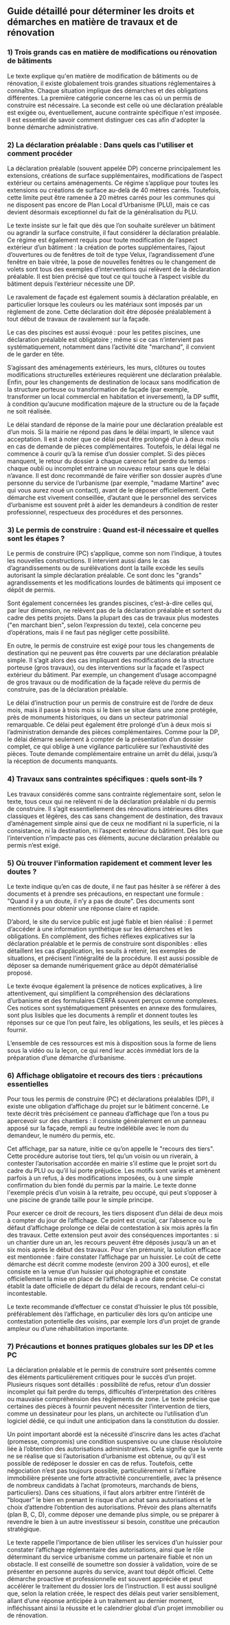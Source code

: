 ## Guide détaillé pour déterminer les droits et démarches en matière de travaux et de rénovation

### 1) Trois grands cas en matière de modifications ou rénovation de bâtiments

Le texte explique qu'en matière de modification de bâtiments ou de rénovation, il existe globalement trois grandes situations réglementaires à connaître. Chaque situation implique des démarches et des obligations différentes. La première catégorie concerne les cas où un permis de construire est nécessaire. La seconde est celle où une déclaration préalable est exigée ou, éventuellement, aucune contrainte spécifique n'est imposée. Il est essentiel de savoir comment distinguer ces cas afin d'adopter la bonne démarche administrative.

### 2) La déclaration préalable : Dans quels cas l'utiliser et comment procéder

La déclaration préalable (souvent appelée DP) concerne principalement les extensions, créations de surface supplémentaires, modifications de l’aspect extérieur ou certains aménagements. Ce régime s’applique pour toutes les extensions ou créations de surface au-delà de 40 mètres carrés. Toutefois, cette limite peut être ramenée à 20 mètres carrés pour les communes qui ne disposent pas encore de Plan Local d’Urbanisme (PLU), mais ce cas devient désormais exceptionnel du fait de la généralisation du PLU.

Le texte insiste sur le fait que dès que l’on souhaite surélever un bâtiment ou agrandir la surface construite, il faut considérer la déclaration préalable. Ce régime est également requis pour toute modification de l’aspect extérieur d’un bâtiment : la création de portes supplémentaires, l’ajout d’ouvertures ou de fenêtres de toit de type Velux, l’agrandissement d’une fenêtre en baie vitrée, la pose de nouvelles fenêtres ou le changement de volets sont tous des exemples d’interventions qui relèvent de la déclaration préalable. Il est bien précisé que tout ce qui touche à l’aspect visible du bâtiment depuis l’extérieur nécessite une DP.

Le ravalement de façade est également soumis à déclaration préalable, en particulier lorsque les couleurs ou les matériaux sont imposés par un règlement de zone. Cette déclaration doit être déposée préalablement à tout début de travaux de ravalement sur la façade.

Le cas des piscines est aussi évoqué : pour les petites piscines, une déclaration préalable est obligatoire ; même si ce cas n’intervient pas systématiquement, notamment dans l’activité dite "marchand", il convient de le garder en tête.

S’agissant des aménagements extérieurs, les murs, clôtures ou toutes modifications structurelles extérieures requièrent une déclaration préalable. Enfin, pour les changements de destination de locaux sans modification de la structure porteuse ou transformation de façade (par exemple, transformer un local commercial en habitation et inversement), la DP suffit, à condition qu’aucune modification majeure de la structure ou de la façade ne soit réalisée.

Le délai standard de réponse de la mairie pour une déclaration préalable est d’un mois. Si la mairie ne répond pas dans le délai imparti, le silence vaut acceptation. Il est à noter que ce délai peut être prolongé d’un à deux mois en cas de demande de pièces complémentaires. Toutefois, le délai légal ne commence à courir qu’à la remise d’un dossier complet. Si des pièces manquent, le retour du dossier à chaque carence fait perdre du temps : chaque oubli ou incomplet entraine un nouveau retour sans que le délai n’avance. Il est donc recommandé de faire vérifier son dossier auprès d’une personne du service de l’urbanisme (par exemple, "madame Martine" avec qui vous aurez noué un contact), avant de le déposer officiellement. Cette démarche est vivement conseillée, d’autant que le personnel des services d’urbanisme est souvent prêt à aider les demandeurs à condition de rester professionnel, respectueux des procédures et des personnes.

### 3) Le permis de construire : Quand est-il nécessaire et quelles sont les étapes ?

Le permis de construire (PC) s’applique, comme son nom l’indique, à toutes les nouvelles constructions. Il intervient aussi dans le cas d’agrandissements ou de surélévations dont la taille excède les seuils autorisant la simple déclaration préalable. Ce sont donc les "grands" agrandissements et les modifications lourdes de bâtiments qui imposent ce dépôt de permis.

Sont également concernées les grandes piscines, c’est-à-dire celles qui, par leur dimension, ne relèvent pas de la déclaration préalable et sortent du cadre des petits projets. Dans la plupart des cas de travaux plus modestes ("en marchant bien", selon l’expression du texte), cela concerne peu d’opérations, mais il ne faut pas négliger cette possibilité.

En outre, le permis de construire est exigé pour tous les changements de destination qui ne peuvent pas être couverts par une déclaration préalable simple. Il s’agit alors des cas impliquant des modifications de la structure porteuse (gros travaux), ou des interventions sur la façade et l’aspect extérieur du bâtiment. Par exemple, un changement d’usage accompagné de gros travaux ou de modification de la façade relève du permis de construire, pas de la déclaration préalable.

Le délai d’instruction pour un permis de construire est de l’ordre de deux mois, mais il passe à trois mois si le bien se situe dans une zone protégée, près de monuments historiques, ou dans un secteur patrimonial remarquable. Ce délai peut également être prolongé d’un à deux mois si l’administration demande des pièces complémentaires. Comme pour la DP, le délai démarre seulement à compter de la présentation d’un dossier complet, ce qui oblige à une vigilance particulière sur l’exhaustivité des pièces. Toute demande complémentaire entraine un arrêt du délai, jusqu’à la réception de documents manquants.

### 4) Travaux sans contraintes spécifiques : quels sont-ils ?

Les travaux considérés comme sans contrainte réglementaire sont, selon le texte, tous ceux qui ne relèvent ni de la déclaration préalable ni du permis de construire. Il s’agit essentiellement des rénovations intérieures dites classiques et légères, des cas sans changement de destination, des travaux d’aménagement simple ainsi que de ceux ne modifiant ni la superficie, ni la consistance, ni la destination, ni l’aspect extérieur du bâtiment. Dès lors que l’intervention n’impacte pas ces éléments, aucune déclaration préalable ou permis n’est exigé.

### 5) Où trouver l'information rapidement et comment lever les doutes ?

Le texte indique qu’en cas de doute, il ne faut pas hésiter à se référer à des documents et à prendre ses précautions, en respectant une formule : "Quand il y a un doute, il n’y a pas de doute". Des documents sont mentionnés pour obtenir une réponse claire et rapide.

D’abord, le site du service public est jugé fiable et bien réalisé : il permet d’accéder à une information synthétique sur les démarches et les obligations. En complément, des fiches réflexes explicatives sur la déclaration préalable et le permis de construire sont disponibles : elles détaillent les cas d’application, les seuils à retenir, les exemples de situations, et précisent l’intégralité de la procédure. Il est aussi possible de déposer sa demande numériquement grâce au dépôt dématérialisé proposé.

Le texte évoque également la présence de notices explicatives, à lire attentivement, qui simplifient la compréhension des déclarations d’urbanisme et des formulaires CERFA souvent perçus comme complexes. Ces notices sont systématiquement présentes en annexe des formulaires, sont plus lisibles que les documents à remplir et donnent toutes les réponses sur ce que l’on peut faire, les obligations, les seuils, et les pièces à fournir.

L’ensemble de ces ressources est mis à disposition sous la forme de liens sous la vidéo ou la leçon, ce qui rend leur accès immédiat lors de la préparation d’une démarche d’urbanisme.

### 6) Affichage obligatoire et recours des tiers : précautions essentielles

Pour tous les permis de construire (PC) et déclarations préalables (DP), il existe une obligation d’affichage du projet sur le bâtiment concerné. Le texte décrit très précisément ce panneau d’affichage que l’on a tous pu apercevoir sur des chantiers : il consiste généralement en un panneau apposé sur la façade, rempli au feutre indélébile avec le nom du demandeur, le numéro du permis, etc.

Cet affichage, par sa nature, initie ce qu’on appelle le "recours des tiers". Cette procédure autorise tout tiers, tel qu’un voisin ou un riverain, à contester l’autorisation accordée en mairie s’il estime que le projet sort du cadre du PLU ou qu’il lui porte préjudice. Les motifs sont variés et amènent parfois à un refus, à des modifications imposées, ou à une simple confirmation du bien fondé du permis par la mairie. Le texte donne l'exemple précis d’un voisin à la retraite, peu occupé, qui peut s’opposer à une piscine de grande taille pour le simple principe.

Pour exercer ce droit de recours, les tiers disposent d’un délai de deux mois à compter du jour de l’affichage. Ce point est crucial, car l’absence ou le défaut d’affichage prolonge ce délai de contestation à six mois après la fin des travaux. Cette extension peut avoir des conséquences importantes : si un chantier dure un an, les recours peuvent être déposés jusqu’à un an et six mois après le début des travaux. Pour s’en prémunir, la solution efficace est mentionnée : faire constater l’affichage par un huissier. Le coût de cette démarche est décrit comme modeste (environ 200 à 300 euros), et elle consiste en la venue d’un huissier qui photographie et constate officiellement la mise en place de l’affichage à une date précise. Ce constat établit la date officielle de départ du délai de recours, rendant celui-ci incontestable.

Le texte recommande d’effectuer ce constat d’huissier le plus tôt possible, préférablement dès l’affichage, en particulier dès lors qu’on anticipe une contestation potentielle des voisins, par exemple lors d’un projet de grande ampleur ou d’une réhabilitation importante.

### 7) Précautions et bonnes pratiques globales sur les DP et les PC

La déclaration préalable et le permis de construire sont présentés comme des éléments particulièrement critiques pour le succès d’un projet. Plusieurs risques sont détaillés : possibilité de refus, retour d’un dossier incomplet qui fait perdre du temps, difficultés d’interprétation des critères ou mauvaise compréhension des règlements de zone. Le texte précise que certaines des pièces à fournir peuvent nécessiter l’intervention de tiers, comme un dessinateur pour les plans, un architecte ou l’utilisation d’un logiciel dédié, ce qui induit une anticipation dans la constitution du dossier.

Un point important abordé est la nécessité d’inscrire dans les actes d’achat (promesse, compromis) une condition suspensive ou une clause résolutoire liée à l’obtention des autorisations administratives. Cela signifie que la vente ne se réalise que si l’autorisation d’urbanisme est obtenue, ou qu’il est possible de redéposer le dossier en cas de refus. Toutefois, cette négociation n’est pas toujours possible, particulièrement si l’affaire immobilière présente une forte attractivité concurrentielle, avec la présence de nombreux candidats à l’achat (promoteurs, marchands de biens, particuliers). Dans ces situations, il faut alors arbitrer entre l’intérêt de "bloquer" le bien en prenant le risque d’un achat sans autorisations et le choix d’attendre l’obtention des autorisations. Prévoir des plans alternatifs (plan B, C, D), comme déposer une demande plus simple, ou se préparer à revendre le bien à un autre investisseur si besoin, constitue une précaution stratégique.

Le texte rappelle l’importance de bien utiliser les services d’un huissier pour constater l’affichage réglementaire des autorisations, ainsi que le rôle déterminant du service urbanisme comme un partenaire fiable et non un obstacle. Il est conseillé de soumettre son dossier à validation, voire de se présenter en personne auprès du service, avant tout dépôt officiel. Cette démarche proactive et professionnelle est souvent appréciée et peut accélérer le traitement du dossier lors de l’instruction. Il est aussi souligné que, selon la relation créée, le respect des délais peut varier sensiblement, allant d’une réponse anticipée à un traitement au dernier moment, infléchissant ainsi la réussite et le calendrier global d’un projet immobilier ou de rénovation.